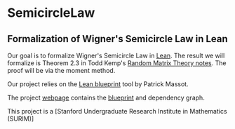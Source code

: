 # SemicircleLaw
## Formalization of Wigner's Semicircle Law in Lean

Our goal is to formalize Wigner's Semicircle Law in [Lean](https://leanprover-community.github.io/index.html). The result we will formalize is Theorem 2.3 in Todd Kemp's [Random Matrix Theory notes](https://mathweb.ucsd.edu/~tkemp/247A.Notes.pdf). The proof will be via the moment method.

Our project relies on the [Lean blueprint](https://github.com/PatrickMassot/leanblueprint/) tool by Patrick Massot.

The project [webpage](https://fredraj3.github.io/SemicircleLaw/) contains the [blueprint](https://fredraj3.github.io/SemicircleLaw/blueprint/) and dependency graph.

This project is a [Stanford Undergraduate Research Institute in Mathematics (SURIM)]
